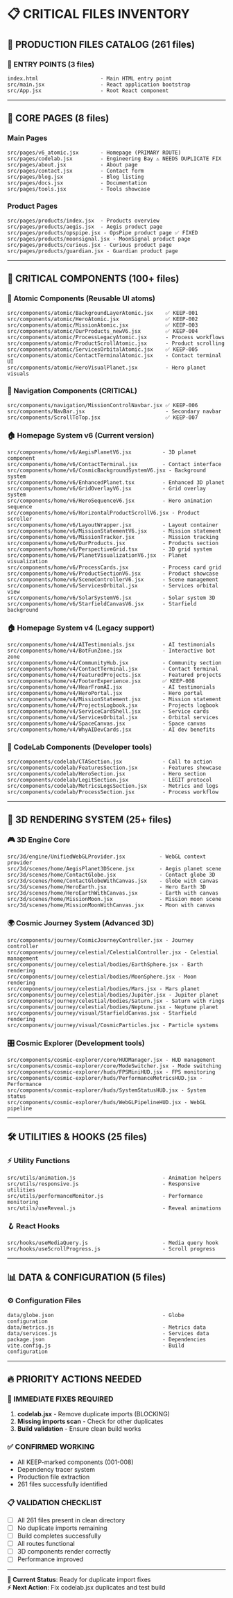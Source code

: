 # 📋 CRITICAL FILES INVENTORY

## 🎯 PRODUCTION FILES CATALOG (261 files)

### **🚀 ENTRY POINTS** (3 files)
```
index.html                    - Main HTML entry point
src/main.jsx                  - React application bootstrap
src/App.jsx                   - Root React component
```

---

## 📁 **CORE PAGES** (8 files)

### **Main Pages**
```
src/pages/v6_atomic.jsx       - Homepage (PRIMARY ROUTE)
src/pages/codelab.jsx         - Engineering Bay ⚠️ NEEDS DUPLICATE FIX
src/pages/about.jsx           - About page
src/pages/contact.jsx         - Contact form
src/pages/blog.jsx            - Blog listing
src/pages/docs.jsx            - Documentation
src/pages/tools.jsx           - Tools showcase
```

### **Product Pages**
```
src/pages/products/index.jsx  - Products overview
src/pages/products/aegis.jsx  - Aegis product page
src/pages/products/opspipe.jsx - OpsPipe product page ✅ FIXED
src/pages/products/moonsignal.jsx - MoonSignal product page
src/pages/products/curious.jsx - Curious product page
src/pages/products/guardian.jsx - Guardian product page
```

---

## 🧩 **CRITICAL COMPONENTS** (100+ files)

### **🔋 Atomic Components** (Reusable UI atoms)
```
src/components/atomic/BackgroundLayerAtomic.jsx    ✅ KEEP-001
src/components/atomic/HeroAtomic.jsx               ✅ KEEP-002  
src/components/atomic/MissionAtomic.jsx            ✅ KEEP-003
src/components/atomic/OurProducts_newV6.jsx        ✅ KEEP-004
src/components/atomic/ProcessLegacyAtomic.jsx      - Process workflows
src/components/atomic/ProductScrollAtomic.jsx      - Product scrolling
src/components/atomic/ServicesOrbitalAtomic.jsx    ✅ KEEP-005
src/components/atomic/ContactTerminalAtomic.jsx    - Contact terminal UI
src/components/atomic/HeroVisualPlanet.jsx         - Hero planet visuals
```

### **🧭 Navigation Components** (CRITICAL)
```
src/components/navigation/MissionControlNavbar.jsx ✅ KEEP-006
src/components/NavBar.jsx                          - Secondary navbar
src/components/ScrollToTop.jsx                     ✅ KEEP-007
```

### **🏠 Homepage System v6** (Current version)
```
src/components/home/v6/AegisPlanetV6.jsx          - 3D planet component
src/components/home/v6/ContactTerminal.jsx        - Contact interface
src/components/home/v6/CosmicBackgroundSystemV6.jsx - Background system
src/components/home/v6/EnhancedPlanet.tsx         - Enhanced 3D planet
src/components/home/v6/GridOverlayV6.jsx          - Grid overlay system
src/components/home/v6/HeroSequenceV6.jsx         - Hero animation sequence
src/components/home/v6/HorizontalProductScrollV6.jsx - Product scroller
src/components/home/v6/LayoutWrapper.jsx          - Layout container
src/components/home/v6/MissionStatementV6.jsx     - Mission statement
src/components/home/v6/MissionTracker.jsx         - Mission tracking
src/components/home/v6/OurProducts.jsx            - Products section
src/components/home/v6/PerspectiveGrid.tsx        - 3D grid system
src/components/home/v6/PlanetVisualizationV6.jsx  - Planet visualization
src/components/home/v6/ProcessCards.jsx           - Process card grid
src/components/home/v6/ProductSectionV6.jsx       - Product showcase
src/components/home/v6/SceneControllerV6.jsx      - Scene management
src/components/home/v6/ServicesOrbital.jsx        - Services orbital view
src/components/home/v6/SolarSystemV6.jsx          - Solar system 3D
src/components/home/v6/StarfieldCanvasV6.jsx      - Starfield background
```

### **🏠 Homepage System v4** (Legacy support)
```
src/components/home/v4/AITestimonials.jsx         - AI testimonials
src/components/home/v4/BotFunZone.jsx             - Interactive bot zone
src/components/home/v4/CommunityHub.jsx           - Community section
src/components/home/v4/ContactTerminal.jsx        - Contact terminal
src/components/home/v4/FeaturedProjects.jsx       - Featured projects
src/components/home/v4/FooterExperience.jsx       ✅ KEEP-008
src/components/home/v4/HearFromAI.jsx             - AI testimonials
src/components/home/v4/HeroPortal.jsx             - Hero portal
src/components/home/v4/MissionStatement.jsx       - Mission statement
src/components/home/v4/ProjectsLogbook.jsx        - Projects logbook
src/components/home/v4/ServiceCardShell.jsx       - Service cards
src/components/home/v4/ServicesOrbital.jsx        - Orbital services
src/components/home/v4/SpaceCanvas.jsx            - Space canvas
src/components/home/v4/WhyAIDevCards.jsx          - AI dev benefits
```

### **🧪 CodeLab Components** (Developer tools)
```
src/components/codelab/CTASection.jsx             - Call to action
src/components/codelab/FeaturesSection.jsx        - Features showcase
src/components/codelab/HeroSection.jsx            - Hero section
src/components/codelab/LegitSection.jsx           - LEGIT protocol
src/components/codelab/MetricsLogsSection.jsx     - Metrics and logs
src/components/codelab/ProcessSection.jsx         - Process workflow
```

---

## 🌌 **3D RENDERING SYSTEM** (25+ files)

### **🎮 3D Engine Core**
```
src/3d/engine/UnifiedWebGLProvider.jsx           - WebGL context provider
src/3d/scenes/home/AegisPlanet3DScene.jsx        - Aegis planet scene
src/3d/scenes/home/ContactGlobe.jsx              - Contact globe 3D
src/3d/scenes/home/ContactGlobeWithCanvas.jsx    - Globe with canvas
src/3d/scenes/home/HeroEarth.jsx                 - Hero Earth 3D
src/3d/scenes/home/HeroEarthWithCanvas.jsx       - Earth with canvas
src/3d/scenes/home/MissionMoon.jsx               - Mission moon scene
src/3d/scenes/home/MissionMoonWithCanvas.jsx     - Moon with canvas
```

### **🌍 Cosmic Journey System** (Advanced 3D)
```
src/components/journey/CosmicJourneyController.jsx - Journey controller
src/components/journey/celestial/CelestialController.jsx - Celestial management
src/components/journey/celestial/bodies/EarthSphere.jsx - Earth rendering
src/components/journey/celestial/bodies/MoonSphere.jsx - Moon rendering
src/components/journey/celestial/bodies/Mars.jsx - Mars planet
src/components/journey/celestial/bodies/Jupiter.jsx - Jupiter planet
src/components/journey/celestial/bodies/Saturn.jsx - Saturn with rings
src/components/journey/celestial/bodies/Neptune.jsx - Neptune planet
src/components/journey/visual/StarfieldCanvas.jsx - Starfield rendering
src/components/journey/visual/CosmicParticles.jsx - Particle systems
```

### **🎛️ Cosmic Explorer** (Development tools)
```
src/components/cosmic-explorer/core/HUDManager.jsx - HUD management
src/components/cosmic-explorer/core/ModeSwitcher.jsx - Mode switching
src/components/cosmic-explorer/huds/FPSMiniHUD.jsx - FPS monitoring
src/components/cosmic-explorer/huds/PerformanceMetricsHUD.jsx - Performance
src/components/cosmic-explorer/huds/SystemStatusHUD.jsx - System status
src/components/cosmic-explorer/huds/WebGLPipelineHUD.jsx - WebGL pipeline
```

---

## 🛠️ **UTILITIES & HOOKS** (25 files)

### **⚡ Utility Functions**
```
src/utils/animation.js                            - Animation helpers
src/utils/responsive.js                           - Responsive utilities  
src/utils/performanceMonitor.js                   - Performance monitoring
src/utils/useReveal.js                            - Reveal animations
```

### **🪝 React Hooks**
```
src/hooks/useMediaQuery.js                        - Media query hook
src/hooks/useScrollProgress.js                    - Scroll progress
```

---

## 📊 **DATA & CONFIGURATION** (5 files)

### **⚙️ Configuration Files**
```
data/globe.json                                   - Globe configuration
data/metrics.js                                   - Metrics data
data/services.js                                  - Services data
package.json                                      - Dependencies
vite.config.js                                    - Build configuration
```

---

## 🔥 **PRIORITY ACTIONS NEEDED**

### **🚨 IMMEDIATE FIXES REQUIRED**
1. **codelab.jsx** - Remove duplicate imports (BLOCKING)
2. **Missing imports scan** - Check for other duplicates
3. **Build validation** - Ensure clean build works

### **✅ CONFIRMED WORKING**
- All KEEP-marked components (001-008)
- Dependency tracer system
- Production file extraction
- 261 files successfully identified

### **📋 VALIDATION CHECKLIST**
- [ ] All 261 files present in clean directory
- [ ] No duplicate imports remaining
- [ ] Build completes successfully  
- [ ] All routes functional
- [ ] 3D components render correctly
- [ ] Performance improved

---

**🎯 Current Status**: Ready for duplicate import fixes  
**⚡ Next Action**: Fix codelab.jsx duplicates and test build 